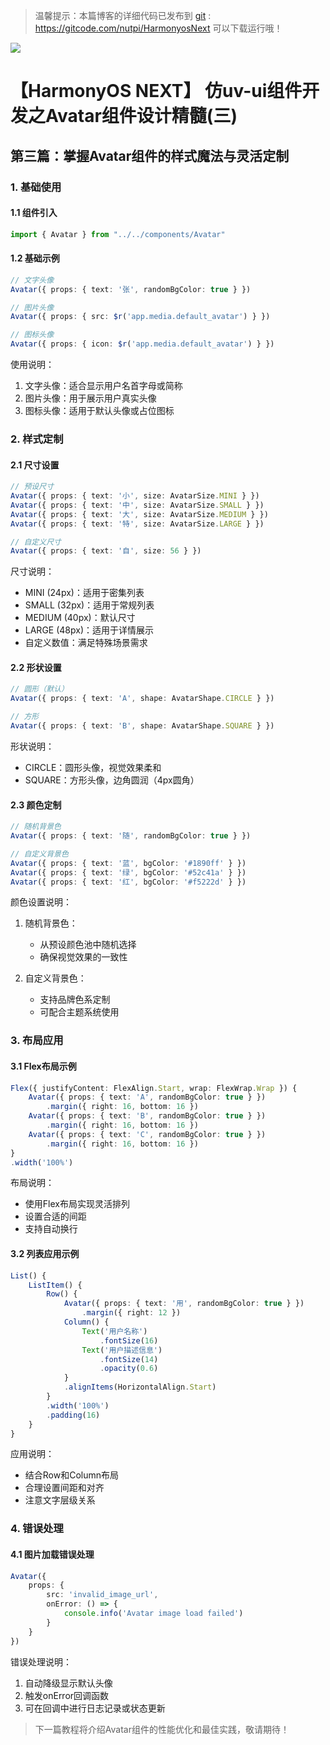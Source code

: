 > 温馨提示：本篇博客的详细代码已发布到 [git](https://gitcode.com/nutpi/HarmonyosNext) : https://gitcode.com/nutpi/HarmonyosNext 可以下载运行哦！


![](https://files.mdnice.com/user/47561/f00625a8-004e-48b6-be9b-5dd30c6f515d.png)

#  【HarmonyOS NEXT】 仿uv-ui组件开发之Avatar组件设计精髓(三)
## 第三篇：掌握Avatar组件的样式魔法与灵活定制

### 1. 基础使用

#### 1.1 组件引入

```typescript
import { Avatar } from "../../components/Avatar"
```

#### 1.2 基础示例

```typescript
// 文字头像
Avatar({ props: { text: '张', randomBgColor: true } })

// 图片头像
Avatar({ props: { src: $r('app.media.default_avatar') } })

// 图标头像
Avatar({ props: { icon: $r('app.media.default_avatar') } })
```

使用说明：
1. 文字头像：适合显示用户名首字母或简称
2. 图片头像：用于展示用户真实头像
3. 图标头像：适用于默认头像或占位图标

### 2. 样式定制

#### 2.1 尺寸设置

```typescript
// 预设尺寸
Avatar({ props: { text: '小', size: AvatarSize.MINI } })
Avatar({ props: { text: '中', size: AvatarSize.SMALL } })
Avatar({ props: { text: '大', size: AvatarSize.MEDIUM } })
Avatar({ props: { text: '特', size: AvatarSize.LARGE } })

// 自定义尺寸
Avatar({ props: { text: '自', size: 56 } })
```

尺寸说明：
- MINI (24px)：适用于密集列表
- SMALL (32px)：适用于常规列表
- MEDIUM (40px)：默认尺寸
- LARGE (48px)：适用于详情展示
- 自定义数值：满足特殊场景需求

#### 2.2 形状设置

```typescript
// 圆形（默认）
Avatar({ props: { text: 'A', shape: AvatarShape.CIRCLE } })

// 方形
Avatar({ props: { text: 'B', shape: AvatarShape.SQUARE } })
```

形状说明：
- CIRCLE：圆形头像，视觉效果柔和
- SQUARE：方形头像，边角圆润（4px圆角）

#### 2.3 颜色定制

```typescript
// 随机背景色
Avatar({ props: { text: '随', randomBgColor: true } })

// 自定义背景色
Avatar({ props: { text: '蓝', bgColor: '#1890ff' } })
Avatar({ props: { text: '绿', bgColor: '#52c41a' } })
Avatar({ props: { text: '红', bgColor: '#f5222d' } })
```

颜色设置说明：
1. 随机背景色：
   - 从预设颜色池中随机选择
   - 确保视觉效果的一致性

2. 自定义背景色：
   - 支持品牌色系定制
   - 可配合主题系统使用

### 3. 布局应用

#### 3.1 Flex布局示例

```typescript
Flex({ justifyContent: FlexAlign.Start, wrap: FlexWrap.Wrap }) {
    Avatar({ props: { text: 'A', randomBgColor: true } })
        .margin({ right: 16, bottom: 16 })
    Avatar({ props: { text: 'B', randomBgColor: true } })
        .margin({ right: 16, bottom: 16 })
    Avatar({ props: { text: 'C', randomBgColor: true } })
        .margin({ right: 16, bottom: 16 })
}
.width('100%')
```

布局说明：
- 使用Flex布局实现灵活排列
- 设置合适的间距
- 支持自动换行

#### 3.2 列表应用示例

```typescript
List() {
    ListItem() {
        Row() {
            Avatar({ props: { text: '用', randomBgColor: true } })
                .margin({ right: 12 })
            Column() {
                Text('用户名称')
                    .fontSize(16)
                Text('用户描述信息')
                    .fontSize(14)
                    .opacity(0.6)
            }
            .alignItems(HorizontalAlign.Start)
        }
        .width('100%')
        .padding(16)
    }
}
```

应用说明：
- 结合Row和Column布局
- 合理设置间距和对齐
- 注意文字层级关系

### 4. 错误处理

#### 4.1 图片加载错误处理

```typescript
Avatar({
    props: {
        src: 'invalid_image_url',
        onError: () => {
            console.info('Avatar image load failed')
        }
    }
})
```

错误处理说明：
1. 自动降级显示默认头像
2. 触发onError回调函数
3. 可在回调中进行日志记录或状态更新

 

> 下一篇教程将介绍Avatar组件的性能优化和最佳实践，敬请期待！

